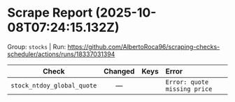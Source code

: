 # Scrape Report (2025-10-08T07:24:15.132Z)

Group: `stocks`  |  Run: https://github.com/AlbertoRoca96/scraping-checks-scheduler/actions/runs/18337031394

| Check | Changed | Keys | Error |
|---|:---:|:--|:--|
| `stock_ntdoy_global_quote` | — |  | `Error: quote missing price` |
